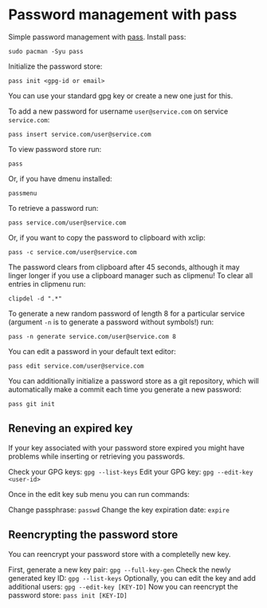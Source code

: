 # Password management with pass

Simple password management with [pass](https://www.passwordstore.org/). Install pass:
```
sudo pacman -Syu pass
```

Initialize the password store:
```
pass init <gpg-id or email>
```

You can use your standard gpg key or create a new one just for this.

To add a new password for username `user@service.com` on service `service.com`:
```
pass insert service.com/user@service.com
```

To view password store run:
```
pass
```

Or, if you have dmenu installed:
```
passmenu
```

To retrieve a password run:
```
pass service.com/user@service.com
```

Or, if you want to copy the password to clipboard with xclip:
```
pass -c service.com/user@service.com
```

The password clears from clipboard after 45 seconds, although it may linger longer if you use a clipboard manager such as clipmenu! To clear all entries in clipmenu run:
```
clipdel -d ".*"
```

To generate a new random password of length 8 for a particular service (argument `-n` is to generate a password without symbols!) run:
```
pass -n generate service.com/user@service.com 8
```

You can edit a password in your default text editor:
```
pass edit service.com/user@service.com
```

You can additionally initialize a password store as a git repository, which will automatically make a commit each time you generate a new password:
```
pass git init
```

## Reneving an expired key

If your key associated with your password store expired you might have problems while inserting or retrieving you passwords.

Check your GPG keys: `gpg --list-keys`
Edit your GPG key: `gpg --edit-key <user-id>`

Once in the edit key sub menu you can run commands:

Change passphrase: `passwd`
Change the key expiration date: `expire`

## Reencrypting the password store

You can reencrypt your password store with a completelly new key.

First, generate a new key pair: `gpg --full-key-gen`
Check the newly generated key ID: `gpg --list-keys`
Optionally, you can edit the key and add additional users: `gpg --edit-key [KEY-ID]`
Now you can reencrypt the password store: `pass init [KEY-ID]`

